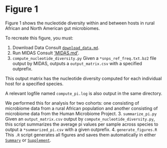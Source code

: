 # Figure 1

Figure 1 shows the nucleotide diversity within and between hosts in rural African and North American gut microbiomes.

To recreate this figure, you must:

1. Download Data
  Consult [`download_data.md`](./download_data.md).
2. Run MIDAS
  Consult ['MIDAS.md'](./MIDAS.md).
2. `compute_nucleotide_diversity.py`
  Given a `*snps_ref_freq.txt.bz2` file output by MIDAS, outputs a `output_matrix.csv` with a specified outprefix.

  This output matrix has the nucleotide diversity computed for each individual host for a specified species.

  A relevant logfile named `compute_pi.log` is also output in the same directory.

  We performed this for analysis for two cohorts: one consisting of microbiome data from a rural African population and another consisting of microbiome data from the Human Microbiome Project.
3. `summarize_pi.py`
  Given an `output_matrix.csv` output by `compute_nucleotide_diversity.py`, this script summarizes the average pi values per sample across species to output a `*summarized_pi.csv` with a given outprefix.
4. `generate_figures.R`
  This `.R` script generates all figures and saves them automatically in either [`Summary`](../Summary) or [`Supplement`](../Supplement).
